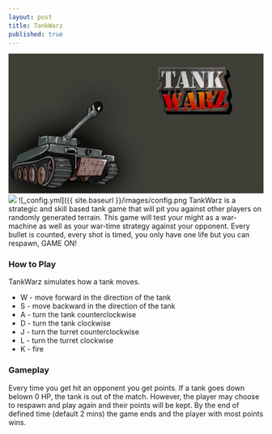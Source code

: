 ```yaml
---
layout: post
title: TankWarz
published: true
---
```

![title menu.png](https://github.com/accelthreat/accelthreat.github.io/blob/master/images/banner.png)
![]({{site.baseurl}}master/images/banner.png)
![_config.yml]({{ site.baseurl }}/images/config.png
TankWarz is a strategic and skill based tank
game that will pit you against other players on
randomly generated terrain. This game will test your
might as a war-machine as well as your war-time
strategy against your opponent. Every bullet is
counted, every shot is timed, you only have one life but you can respawn,
GAME ON!

### How to Play
TankWarz simulates how a tank moves.
- W - move forward in the direction of the tank
- S - move backward in the direction of the tank
- A - turn the tank counterclockwise
- D - turn the tank clockwise
- J - turn the turret counterclockwise
- L - turn the turret clockwise
- K - fire

### Gameplay
Every time you get hit an opponent you get points. If a tank goes down belown 0 HP, the tank is out of the match. However, the player may choose to respawn and play again and their points will be kept. By the end of defined time (default 2 mins) the game ends and the player with most points wins.
